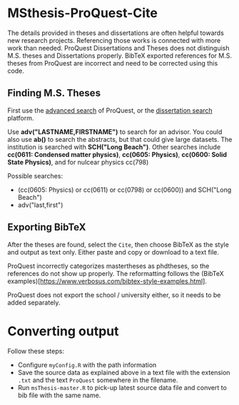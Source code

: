 # MSthesis-ProQuest-Cite

The details provided in theses and dissertations are often helpful towards new research projects. Referencing those works is connected with more work than needed. ProQuest Dissertations and Theses does not distinguish M.S. theses and Dissertations properly. BibTeX exported references for M.S. theses from ProQuest are incorrect and need to be corrected using this code.

## Finding M.S. Theses

First use the [advanced search](https://search.proquest.com/advanced) of ProQuest, or the [dissertation search](http://search.proquest.com/dissertations/) platform.

Use **adv("LASTNAME,FIRSTNAME")** to search for an advisor. You could also use **ab()** to search the abstracts, but that could give large datasets. The institution is searched with **SCH("Long Beach")**. Other searches include **cc(0611: Condensed matter physics)**, **cc(0605: Physics)**, **cc(0600: Solid State Physics)**, and for nulcear physics cc(798)

Possible searches:
- (cc(0605: Physics) or cc(0611) or cc(0798) or cc(0600)) and SCH("Long Beach")
- adv("last,first")


## Exporting BibTeX

After the theses are found, select the `Cite`, then choose BibTeX as the style and output as text only. Either paste and copy or download to a text file.


ProQuest incorrectly categorizes mastertheses as phdtheses, so the references do not show up properly. The reformatting follows the (BibTeX examples)[https://www.verbosus.com/bibtex-style-examples.html].

ProQuest does not export the school / university either, so it needs to be added separately. 


# Converting output

Follow these steps:

* Configure `myConfig.R` with the path information
* Save the source data as explained above in a text file with the extension `.txt` and the text `ProQuest` somewhere in the filename.
* Run `msThesis-master.R` to pick-up latest source data file and convert to bib file with the same name. 
